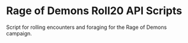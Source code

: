 # Rage of Demons Roll20 API Scripts
Script for rolling encounters and foraging for the Rage of Demons campaign.
